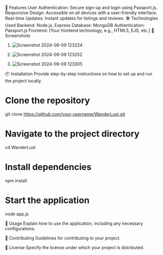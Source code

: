 🚀 Features
User Authentication: Secure sign-up and login using Passport.js.
Responsive Design: Accessible on all devices with a user-friendly interface.
Real-time Updates: Instant updates for listings and reviews.
🛠️ Technologies Used
Backend: Node.js, Express
Database: MongoDB
Authentication: Passport.js
Frontend: [Your frontend technology, e.g., HTML5, EJS, etc.]
📸 Screenshots
1.  ![Screenshot 2024-09-09 123224](https://github.com/user-attachments/assets/1b445d67-12e2-4cab-ba6b-b1393ce6f2ad)

2. ![Screenshot 2024-09-09 123252](https://github.com/user-attachments/assets/a483cd88-36c5-4f4b-b8d1-927011ab81f0)

3. ![Screenshot 2024-09-09 123305](https://github.com/user-attachments/assets/8ec9cd34-e1d2-4f64-8e9f-d255d97abce9)

📦 Installation
Provide step-by-step instructions on how to set up and run the project locally.

# Clone the repository
git clone https://github.com/your-username/WanderLust.git

# Navigate to the project directory
cd WanderLust

# Install dependencies
npm install

# Start the application
node app.js

📝 Usage
Explain how to use the application, including any necessary configurations.

🤝 Contributing
Guidelines for contributing to your project.

📝 License
Specify the license under which your project is distributed.
